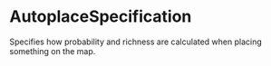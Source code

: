 # AutoplaceSpecification

Specifies how probability and richness are calculated when placing something on the map.


